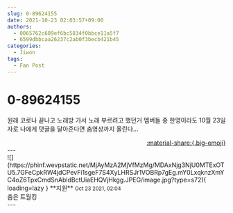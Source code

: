 ```yaml
---
slug: 0-89624155
date: 2021-10-23 02:03:57+09:00
authors:
  - 0065762c609ef6bc5834f0bbce11a5f7
  - 6599dbbcaa26237c2ab0f3becb421b45
categories:
  - Jiwon
tags:
  - Fan Post
---
```


# 0-89624155

<div class="post-container" markdown="1">
<div class="content-container md-sidebar__scrollwrap" markdown="1">

원래 코로나 끝나고 노래방 가서 노래 부르려고 했던거 멤버들 중 한명이라도 10월 23일자로 나에게 댓글을 달아준다면 춤영상까지 올린다...

</div>
</div>

<div style="text-align: right;" markdown="1">
<a href="https://weverse.io/fromis9/fanpost/0-89624155" style="text-align: right;">:material-share:{.big-emoji}</a>
</div>
---

<div class="comments-container md-sidebar__scrollwrap" markdown="1">
<div class="comment" markdown="1">
<div class='id-container' markdown="1">
![](https://phinf.wevpstatic.net/MjAyMzA2MjVfMzMg/MDAxNjg3NjU0MTExOTU5.7GFeCpkRW4jdCPevFi1sgeF7S4XyLHRSJr1VOBRp7gEg.mY0LxqknzXmYC4oZ6TpxCmdSnAbldBctUiaEHQVjHkgg.JPEG/image.jpg?type=s72){ loading=lazy }
**<span class="artist">지원</span>** <small>Oct 23 2021, 02:04</small><br>
</div>
<div class='comment-body' markdown="1">
춤은 트월킹
</div>
</div>
</div>
---
